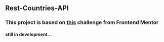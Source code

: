 ## Rest-Countries-API

### This project is based on [this](https://www.frontendmentor.io/challenges/rest-countries-api-with-color-theme-switcher-5cacc469fec04111f7b848ca/hub/rest-countries-api-with-color-theme-switcher-HJENu5lQc) challenge from Frontend Mentor

#### still in development...

